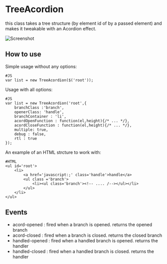 TreeAcordion
=============

this class takes a tree structure (by element id of by a passed element) and makes it tweakable with an Acordion effect.

![Screenshot](http://img709.imageshack.us/img709/2213/acordsc.png)

How to use
----------

Simple usage without any options:	

	#JS
	var list = new TreeAcordion($('root'));

Usage with all options:	

	#JS
	var list = new TreeAcordion('root',{
		branchClass :'branch',
		openerClass: 'handle',
		branchContainer : 'li',
		acordOpenFunction : function(el,height){/* ... */},
		acordCloseFunction : function(el,height){/* ... */},
		multiple: true,
		debug : false,
		rtl : true
	});

An example of an HTML strcture to work with:

	#HTML
	<ul id='root'>
		<li>
			<a href='javascript:;' class='handle'>handle</a>
			<ul class ='branch'>
				<li><ul class='branch'><!-- .... /--></ul></li>
			</ul>
		</li>
	</ul>
	
Events
-----------------
  * acord-opened : fired when a branch is opened. returns the opened branch
  * acord-closed : fired when a branch is closed. returns the closed branch
  * handled-opened : fired when a handled branch is opened. returns the handler
  * handled-closed : fired when a handled branch is closed. returns the handler